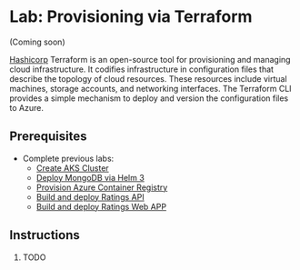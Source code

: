 # Lab: Provisioning via Terraform

(Coming soon)

[Hashicorp](https://www.terraform.io/) Terraform is an open-source tool for provisioning and managing cloud infrastructure. It codifies infrastructure in configuration files that describe the topology of cloud resources. These resources include virtual machines, storage accounts, and networking interfaces. The Terraform CLI provides a simple mechanism to deploy and version the configuration files to Azure.

## Prerequisites

* Complete previous labs:
    * [Create AKS Cluster](../create-aks-cluster/README.md)
    * [Deploy MongoDB via Helm 3](../deploy-mongodb/README.md)
    * [Provision Azure Container Registry](../azure-container-registry/README.md)
    * [Build and deploy Ratings API](labs/ratings-api/README.md)
    * [Build and deploy Ratings Web APP](/labs/ratings-web/README.md)

## Instructions

1. TODO